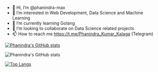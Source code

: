 - 👋 Hi, I’m @phanindra-max
- 👀 I’m interested in Web Development, Data Science and Machine Learning
- 🌱 I’m currently learning Golang
- 💞️ I’m looking to collaborate on Data Science related projects
- 📫 How to reach me https://t.me/Phanindra_Kumar_Kalaga (Telegram)

[![Phanindra's GitHub stats](https://github-readme-stats.vercel.app/api?username=phanindra-max)](https://github.com/phanindra-max/github-readme-stats)

![Phanindra's GitHub stats](https://github-readme-stats.vercel.app/api?username=phanindra-max&show_icons=true)

[![Top Langs](https://github-readme-stats.vercel.app/api/top-langs/?username=phanindra-max)](https://github.com/phanindra-max/github-readme-stats)


<!---
phanindra-max/phanindra-max is a ✨ special ✨ repository because its `README.md` (this file) appears on your GitHub profile.
You can click the Preview link to take a look at your changes.
--->
